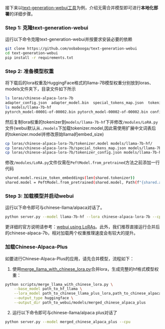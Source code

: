 接下来以[text-generation-webui工具](https://github.com/oobabooga/text-generation-webui)为例，介绍无需合并模型即可进行**本地化部署**的详细步骤。

### Step 1: 克隆text-generation-webui
运行以下命令克隆text-generation-webui并按要求安装必要的依赖
```bash
git clone https://github.com/oobabooga/text-generation-webui
cd text-generation-webui
pip install -r requirements.txt
```

### Step 2: 准备模型权重
将下载后的lora权重及HuggingFace格式的llama-7B模型权重分别放到loras、models文件夹下，目录文件如下所示
```bash
ls loras/chinese-alpaca-lora-7b
adapter_config.json  adapter_model.bin  special_tokens_map.json  tokenizer_config.json  tokenizer.model
ls models/llama-7b-hf
pytorch_model-00001-of-00002.bin pytorch_model-00002-of-00002.bin config.json pytorch_model.bin.index.json generation_config.json
```
然后复制lora权重的tokenizer到`models/llama-7b-hf`下并修改`/modules/LoRA.py`文件(webui默认从`./models`下加载tokenizer.model,因此需使用扩展中文词表后的tokenizer.model并修改原始llama的embed_size)
```bash
cp loras/chinese-alpaca-lora-7b/tokenizer.model models/llama-7b-hf/
cp loras/chinese-alpaca-lora-7b/special_tokens_map.json models/llama-7b-hf/
cp loras/chinese-alpaca-lora-7b/tokenizer_config.json models/llama-7b-hf/
```
修改`/modules/LoRA.py`文件仅需在`PeftModel.from_pretrained`方法之前添加一行代码
```bash
shared.model.resize_token_embeddings(len(shared.tokenizer))
shared.model = PeftModel.from_pretrained(shared.model, Path(f"{shared.args.lora_dir}/{lora_name}"), **params)  # 该行源代码中就有，无需改动
```
### Step 3: 加载模型并启动webui
运行以下命令即可与chinese-llama/alpaca对话了。
```bash
python server.py --model llama-7b-hf --lora chinese-alpaca-lora-7b --cpu
```
更详细的官方说明请参考：[webui using LoRAs](https://github.com/oobabooga/text-generation-webui/blob/main/docs/Using-LoRAs.md)。此外，我们推荐直接运行合并后的chinese-alpaca-7b，相对加载两个权重推理速度会有较大的提升。
### 加载Chinese-Alpaca-Plus

如要进行Chinese-Alpaca-Plus的应用，请先合并模型，流程如下：

1. 使用[merge_llama_with_chinese_lora.py](https://github.com/ymcui/Chinese-LLaMA-Alpaca/blob/main/scripts/merge_llama_with_chinese_lora.py)合并lora，生成完整的hf格式模型权重：
```bash
python scripts/merge_llama_with_chinese_lora.py \
    --base_model path_to_hf_llama \
    --lora_model path_to_chinese_llama_plus_lora,path_to_chinese_alpaca_plus_lora \
    --output_type huggingface \
    --output_dir path_to_webui/models/merged_chinese_alpaca_plus
```
2. 运行以下命令即可与chinese-llama/alpaca plus对话了
```bash
python server.py --model merged_chinese_alpaca_plus --cpu
```